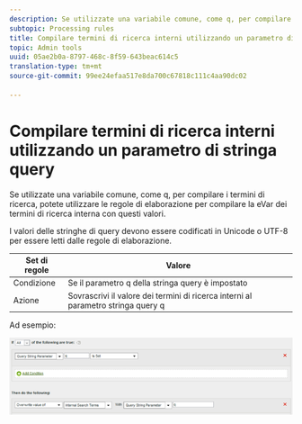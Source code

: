 ```yaml
---
description: Se utilizzate una variabile comune, come q, per compilare i termini di ricerca, potete utilizzare le regole di elaborazione per compilare la eVar dei termini di ricerca interna con questi valori.
subtopic: Processing rules
title: Compilare termini di ricerca interni utilizzando un parametro di stringa query
topic: Admin tools
uuid: 05ae2b0a-8797-468c-8f59-643beac614c5
translation-type: tm+mt
source-git-commit: 99ee24efaa517e8da700c67818c111c4aa90dc02

---
```



# Compilare termini di ricerca interni utilizzando un parametro di stringa query

Se utilizzate una variabile comune, come q, per compilare i termini di ricerca, potete utilizzare le regole di elaborazione per compilare la eVar dei termini di ricerca interna con questi valori.

I valori delle stringhe di query devono essere codificati in Unicode o UTF-8 per essere letti dalle regole di elaborazione.

| Set di regole | Valore |
|---|---|
| Condizione | Se il parametro q della stringa query è impostato |
| Azione | Sovrascrivi il valore dei termini di ricerca interni al parametro stringa query q |

Ad esempio:

![](assets/populate-internal-search-terms.png)


